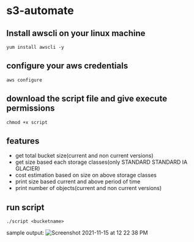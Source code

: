 # s3-automate
## Install awscli on your linux machine 
`yum install awscli -y`
## configure your aws credentials
`aws configure`
## download the script file and give execute permissions
`chmod +x script`
## features
- get total bucket size(current and non current versions)
- get size based each storage classes(only STANDARD STANDARD IA GLACIER)
- cost estimation based on size on above storage classes
- print size based current and above period of time
- print number of objects(current and non current versions)
## run script
`./script <bucketname>`

sample output:
![Screenshot 2021-11-15 at 12 22 38 PM](https://user-images.githubusercontent.com/18322161/141967964-8f1344f6-4af1-4f26-b8be-7f12fdfacc12.png)

